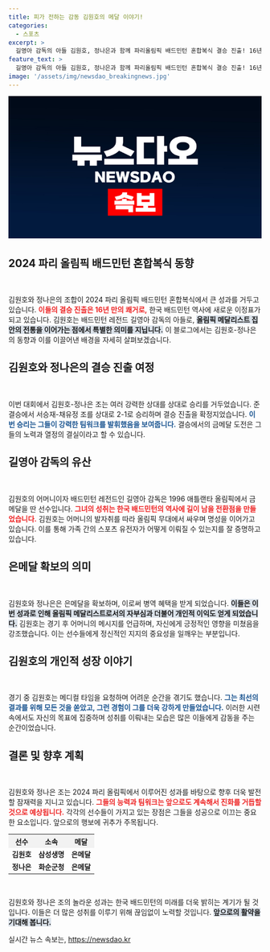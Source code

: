 ```yaml
---
title: 피가 전하는 감동 김원호의 메달 이야기!
categories:
  - 스포츠
excerpt: >
  길영아 감독의 아들 김원호, 정나은과 함께 파리올림픽 배드민턴 혼합복식 결승 진출! 16년 만의 메달 도전, 피를 잇는 레전드의 여정이 시작된다!
feature_text: >
  길영아 감독의 아들 김원호, 정나은과 함께 파리올림픽 배드민턴 혼합복식 결승 진출! 16년 만의 메달 도전, 피를 잇는 레전드의 여정이 시작된다!
image: '/assets/img/newsdao_breakingnews.jpg'
---
```


<p><img src="/assets/img/newsdao_breakingnews.jpg" alt="ontimetimes 속보" /></p>

<h2 data-ke-size="size26">2024 파리 올림픽 배드민턴 혼합복식 동향</h2>

<p data-ke-size="size16">&nbsp;</p>

<p>김원호와 정나은의 조합이 2024 파리 올림픽 배드민턴 혼합복식에서 큰 성과를 거두고 있습니다. <b><span style="color: #ee2323;">이들의 결승 진출은 16년 만의 쾌거로,</span></b> 한국 배드민턴 역사에 새로운 이정표가 되고 있습니다. 김원호는 배드민턴 레전드 길영아 감독의 아들로, <b><span style="background-color: #21538527;">올림픽 메달리스트 집안의 전통을 이어가는 점에서 특별한 의미를 지닙니다.</span></b> 이 블로그에서는 김원호-정나은의 동향과 이를 이끌어낸 배경을 자세히 살펴보겠습니다.</p>

<h2 data-ke-size="size26">김원호와 정나은의 결승 진출 여정</h2>

<p data-ke-size="size16">&nbsp;</p>

<p>이번 대회에서 김원호-정나은 조는 여러 강력한 상대를 상대로 승리를 거두었습니다. 준결승에서 서승재-채유정 조를 상대로 2-1로 승리하며 결승 진출을 확정지었습니다. <b><span style="color: #1a5490;">이번 승리는 그들이 강력한 팀워크를 발휘했음을 보여줍니다.</span></b> 결승에서의 금메달 도전은 그들의 노력과 열정의 결실이라고 할 수 있습니다.</p>

<h2 data-ke-size="size26">길영아 감독의 유산</h2>

<p data-ke-size="size16">&nbsp;</p>

<p>김원호의 어머니이자 배드민턴 레전드인 길영아 감독은 1996 애틀랜타 올림픽에서 금메달을 딴 선수입니다. <b><span style="color: #ee2323;">그녀의 성취는 한국 배드민턴의 역사에 길이 남을 전환점을 만들었습니다.</span></b> 김원호는 어머니의 발자취를 따라 올림픽 무대에서 싸우며 명성을 이어가고 있습니다. 이를 통해 가족 간의 스포츠 유전자가 어떻게 이뤄질 수 있는지를 잘 증명하고 있습니다.</p>

<h2 data-ke-size="size26">은메달 확보의 의미</h2>

<p data-ke-size="size16">&nbsp;</p>

<p>김원호와 정나은은 은메달을 확보하며, 이로써 병역 혜택을 받게 되었습니다. <b><span style="background-color: #21538527;">이들은 이번 성과로 인해 올림픽 메달리스트로서의 자부심과 더불어 개인적 이익도 얻게 되었습니다.</span></b> 김원호는 경기 후 어머니의 메시지를 언급하며, 자신에게 긍정적인 영향을 미쳤음을 강조했습니다. 이는 선수들에게 정신적인 지지의 중요성을 일깨우는 부분입니다.</p>

<h2 data-ke-size="size26">김원호의 개인적 성장 이야기</h2>

<p data-ke-size="size16">&nbsp;</p>

<p>경기 중 김원호는 메디컬 타임을 요청하며 어려운 순간을 겪기도 했습니다. <b><span style="color: #1a5490;">그는 최선의 결과를 위해 모든 것을 쏟았고, 그런 경험이 그를 더욱 강하게 만들었습니다.</span></b> 이러한 시련 속에서도 자신의 목표에 집중하며 성취를 이뤄내는 모습은 많은 이들에게 감동을 주는 순간이었습니다.</p>

<h2 data-ke-size="size26">결론 및 향후 계획</h2>

<p data-ke-size="size16">&nbsp;</p>

<p>김원호와 정나은 조는 2024 파리 올림픽에서 이루어진 성과를 바탕으로 향후 더욱 발전할 잠재력을 지니고 있습니다. <b><span style="color: #ee2323;">그들의 능력과 팀워크는 앞으로도 계속해서 진화를 거듭할 것으로 예상됩니다.</span></b> 각각의 선수들이 가지고 있는 장점은 그들을 성공으로 이끄는 중요한 요소입니다. 앞으로의 행보에 귀추가 주목됩니다.</p>

<table style="width:100%; border-collapse:collapse;">
  <tr style="background-color: #f2f2f2;">
    <th style="text-align: center;">선수</th>
    <th style="text-align: center;">소속</th>
    <th style="text-align: center;">메달</th>
  </tr>
  <tr>
    <td style="text-align: center; height: 17px;"><b>김원호</b></td>
    <td style="text-align: center; height: 17px;"><b>삼성생명</b></td>
    <td style="text-align: center; height: 17px;"><b>은메달</b></td>
  </tr>
  <tr>
    <td style="text-align: center; height: 17px;"><b>정나은</b></td>
    <td style="text-align: center; height: 17px;"><b>화순군청</b></td>
    <td style="text-align: center; height: 17px;"><b>은메달</b></td>
  </tr>
</table>

<p data-ke-size="size16">&nbsp;</p>

<p>김원호와 정나은 조의 놀라운 성과는 한국 배드민턴의 미래를 더욱 밝히는 계기가 될 것입니다. 이들은 더 많은 성취를 이루기 위해 끊임없이 노력할 것입니다. <b><span style="background-color: #21538527;">앞으로의 활약을 기대해 봅니다.</span></b></p>
실시간 뉴스 속보는, <a href="https://newsdao.kr" rel="dofollow">https://newsdao.kr</a>


